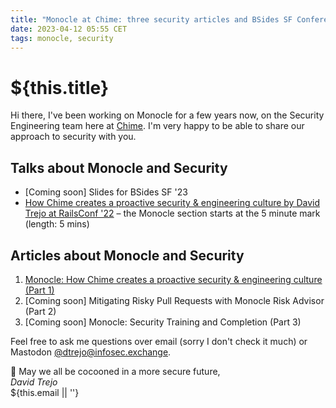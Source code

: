 ```yaml
---
title: "Monocle at Chime: three security articles and BSides SF Conference slides"
date: 2023-04-12 05:55 CET
tags: monocle, security
---
```

# ${this.title}

Hi there, 
I've been working on Monocle for a few years now, on the Security Engineering team here at [Chime](https://www.chime.com).
I'm very happy to be able to share our approach to security with you.

## Talks about Monocle and Security
- [Coming soon] Slides for BSides SF '23
- [How Chime creates a proactive security & engineering culture by David Trejo at RailsConf '22](https://www.youtube.com/watch?v=TmRyZ7FB-HA) – the Monocle section starts at the 5 minute mark (length: 5 mins)

## Articles about Monocle and Security
1. [Monocle: How Chime creates a proactive security & engineering culture (Part 1)](https://medium.com/life-at-chime/monocle-how-chime-creates-a-proactive-security-engineering-culture-part-1-dedd3846127f)
2. [Coming soon] Mitigating Risky Pull Requests with Monocle Risk Advisor (Part 2)
3. [Coming soon] Monocle: Security Training and Completion (Part 3)

Feel free to ask me questions over email (sorry I don't check it much) or Mastodon <a rel="me" href="https://infosec.exchange/@dtrejo">@dtrejo@infosec.exchange</a>.

🥂 May we all be cocooned in a more secure future,  
_David Trejo_  
${this.email || ''}
